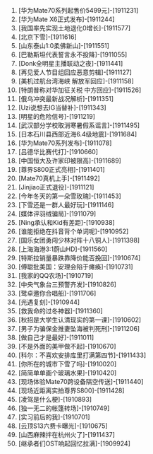 
1. [华为Mate70系列起售价5499元]-[1911231]
1. [华为Mate X6正式发布]-[1911244]
1. [我国率先实现土地退化0增长]-[1911577]
1. [北京下雪]-[1911616]
1. [山东泰山1:0柔佛新山]-[1911551]
1. [巴勒斯坦代表誓言永不投降]-[1911055]
1. [Donk全明星主播联动之夜]-[1911441]
1. [再见爱人节目组回应恶意剪辑]-[1911127]
1. [美机过航台湾海峡 解放军回应]-[1911158]
1. [特朗普称对华加征关税 中方回应]-[1911526]
1. [俄乌冲突最新战况解析]-[1911351]
1. [Uzi说想去IG当替补]-[1911343]
1. [明星的危险信号]-[1911219]
1. [武汉部分学校取消寒暑假系谣言]-[1911495]
1. [日本石川县西部近海6.4级地震]-[1911684]
1. [华为Mate70系列发布]-[1911078]
1. [吕德华比赛代打]-[1910660]
1. [中国恒大及许家印被限高]-[1911689]
1. [尊界S800正式亮相]-[1911401]
1. [Mate70真机上手]-[1911492]
1. [Jinjiao正式退役]-[1911121]
1. [今年冬天的第一朵雪玫瑰]-[1911453]
1. [下雪还是一群人最好玩]-[1911146]
1. [媒体评羽绒骗局]-[1911079]
1. [Ning承认和Kid有差距]-[1910938]
1. [谁能拒绝在抖音背个单词呢]-[1910952]
1. [国乐女团勇闯少林对阵十八铜人]-[1911398]
1. [上海海港3:1蔚山HD]-[1911560]
1. [特斯拉销量暴跌靠降价能否挽回]-[1910674]
1. [傅聪批美国：安理会陷于瘫痪]-[1910731]
1. [我家的QQ农场]-[1910719]
1. [中央气象台三预警齐发]-[1910826]
1. [鹭卓邀你合唱船]-[1911706]
1. [光遇复刻]-[1910944]
1. [救我命的过冬神器]-[1911360]
1. [秋招是大学生认清现实的第一课]-[1910602]
1. [男子为骗保金推妻坠海被判死刑]-[1911206]
1. [做自己才是最好]-[1911011]
1. [不是外面的美甲做不起]-[1910670]
1. [科尔：不喜欢安排库里打满第四节]-[1911433]
1. [你所在的城市下雪了吗]-[1910020]
1. [简简单单画个玻璃水果]-[1910420]
1. [现场体验Mate70跨设备隔空传送]-[1911440]
1. [现场近距离实拍尊界S800]-[1911428]
1. [凌驾是什么梗]-[1910893]
1. [独一无二的帐篷转场]-[1910749]
1. [实习前后的我]-[1910701]
1. [云顶S13六费卡曝光]-[1910675]
1. [山西麻辣拌在杭州火了]-[1911437]
1. [继承者们OST响起回忆拉满]-[1909924]